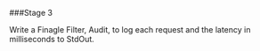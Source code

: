 ###Stage 3

Write a Finagle Filter, Audit, to log each request and the latency in milliseconds to StdOut.